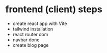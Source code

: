 # frontend (client) steps
- create react app with Vite
- tailwind installation
- react router dom
- navbar done
- create blog page
